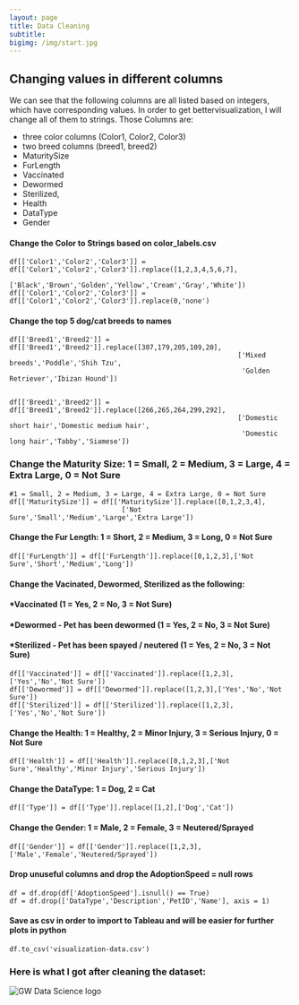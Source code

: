 ```yaml
---
layout: page
title: Data Cleaning
subtitle: 
bigimg: /img/start.jpg
---
```

## Changing values in different columns

We can see that the following columns are all listed based on integers, which have corresponding values. In order to get bettervisualization, I will change all of them to strings. Those Columns are:
- three color columns (Color1, Color2, Color3)
- two breed columns (breed1, breed2)
- MaturitySize
- FurLength
- Vaccinated
- Dewormed
- Sterilized, 
- Health
- DataType
- Gender

#### Change the Color to Strings based on color_labels.csv
```
df[['Color1','Color2','Color3']] = df[['Color1','Color2','Color3']].replace([1,2,3,4,5,6,7],
                            ['Black','Brown','Golden','Yellow','Cream','Gray','White'])
df[['Color1','Color2','Color3']] = df[['Color1','Color2','Color3']].replace(0,'none')
```
#### Change the top 5 dog/cat breeds to names
```
df[['Breed1','Breed2']] = df[['Breed1','Breed2']].replace([307,179,205,109,20],
                                                         ['Mixed breeds','Poddle','Shih Tzu',
                                                          'Golden Retriever','Ibizan Hound'])


df[['Breed1','Breed2']] = df[['Breed1','Breed2']].replace([266,265,264,299,292],
                                                         ['Domestic short hair','Domestic medium hair',
                                                          'Domestic long hair','Tabby','Siamese'])
```
### Change the Maturity Size: 1 = Small, 2 = Medium, 3 = Large, 4 = Extra Large, 0 = Not Sure
```
#1 = Small, 2 = Medium, 3 = Large, 4 = Extra Large, 0 = Not Sure
df[['MaturitySize']] = df[['MaturitySize']].replace([0,1,2,3,4],
                            ['Not Sure','Small','Medium','Large','Extra Large'])
```
#### Change the Fur Length: 1 = Short, 2 = Medium, 3 = Long, 0 = Not Sure
```
df[['FurLength']] = df[['FurLength']].replace([0,1,2,3],['Not Sure','Short','Medium','Long'])
```
#### Change the Vacinated, Dewormed, Sterilized as the following: 
#### *Vaccinated (1 = Yes, 2 = No, 3 = Not Sure)
#### *Dewormed - Pet has been dewormed (1 = Yes, 2 = No, 3 = Not Sure)
#### *Sterilized - Pet has been spayed / neutered (1 = Yes, 2 = No, 3 = Not Sure)
```
df[['Vaccinated']] = df[['Vaccinated']].replace([1,2,3],['Yes','No','Not Sure'])
df[['Dewormed']] = df[['Dewormed']].replace([1,2,3],['Yes','No','Not Sure'])
df[['Sterilized']] = df[['Sterilized']].replace([1,2,3],['Yes','No','Not Sure'])
```
#### Change the Health: 1 = Healthy, 2 = Minor Injury, 3 = Serious Injury, 0 = Not Sure
```
df[['Health']] = df[['Health']].replace([0,1,2,3],['Not Sure','Healthy','Minor Injury','Serious Injury'])
```
#### Change the DataType: 1 = Dog, 2 = Cat
```
df[['Type']] = df[['Type']].replace([1,2],['Dog','Cat'])
```
#### Change the Gender: 1 = Male, 2 = Female, 3 = Neutered/Sprayed
```
df[['Gender']] = df[['Gender']].replace([1,2,3],['Male','Female','Neutered/Sprayed'])
```
#### Drop unuseful columns and drop the AdoptionSpeed = null rows
```
df = df.drop(df['AdoptionSpeed'].isnull() == True)
df = df.drop(['DataType','Description','PetID','Name'], axis = 1)
```
#### Save as csv in order to import to Tableau and will be easier for further plots in python
```
df.to_csv('visualization-data.csv')
```

### Here is what I got after cleaning the dataset:

![GW Data Science logo](/img/gwdsp.png)
